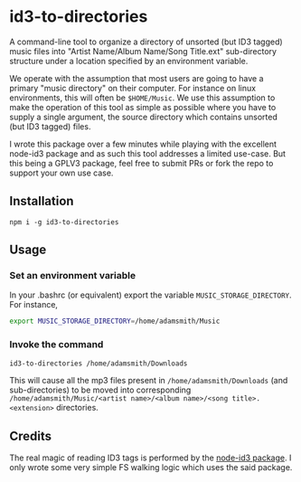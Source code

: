 # id3-to-directories
A command-line tool to organize a directory of unsorted (but ID3 tagged) music files into "Artist Name/Album Name/Song Title.ext" sub-directory structure under a location specified by an environment variable.

We operate with the assumption that most users are going to have a primary "music directory" on their computer. For instance on linux environments, this will often be `$HOME/Music`. We use this assumption to make the operation of this tool as simple as possible where you have to supply a single argument, the source directory which contains unsorted (but ID3 tagged) files.

I wrote this package over a few minutes while playing with the excellent node-id3 package and as such this tool addresses a limited use-case. But this being a GPLV3 package, feel free to submit PRs or fork the repo to support your own use case.

## Installation

```
npm i -g id3-to-directories
```

## Usage

### Set an environment variable

In your .bashrc (or equivalent) export the variable `MUSIC_STORAGE_DIRECTORY`. For instance,

```sh
export MUSIC_STORAGE_DIRECTORY=/home/adamsmith/Music
```

### Invoke the command

```sh
id3-to-directories /home/adamsmith/Downloads
```

This will cause all the mp3 files present in `/home/adamsmith/Downloads` (and sub-directories) to be moved into corresponding `/home/adamsmith/Music/<artist name>/<album name>/<song title>.<extension>` directories.

## Credits

The real magic of reading ID3 tags is performed by the [node-id3 package](https://github.com/Zazama/node-id3). I only wrote some very simple FS walking logic which uses the said package.
